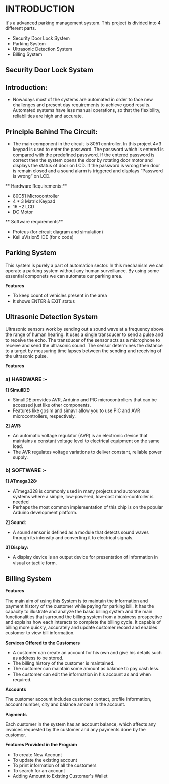 # **INTRODUCTION**

It's a advanced parking management system. This project is divided into 4 different parts.
- Security Door Lock System
- Parking System
- Ultrasonic Detection System
- Billing System

## **Security Door Lock System**

## **Introduction:**

- Nowadays most of the systems are automated in order to face new challenges and present day requirements to achieve good results.
  Automated systems have less manual operations, so that the flexibility, reliabilities are high and accurate.
 
 ## **Principle Behind The Circuit:**

- The main component in the circuit is 8051 controller. In this project 4×3 keypad is used to enter the password. The password which is entered is compared with the predefined     password. If the entered password is correct then the system opens the door by rotating door motor and displays the status of door on LCD. If the password is wrong then door     is remain closed and a sound alarm is triggered and displays “Password is wrong” on LCD.

** Hardware Requirements:**

- 80C51 Microcontroller
- 4 * 3 Matrix Keypad
- 16 *2 LCD
- DC Motor

** Software requirements**
- Proteus (for circuit diagram and simulation)
- Keil uVision5 IDE (for c code)


## **Parking System**
This system is purely a part of automation sector. In this mechanism we can operate a parking system without any human surveillance. By using some essential componets we can automate our parking area.

**Features**
- To keep count of vehicles present in the area
- It shows ENTER & EXIT status

## **Ultrasonic Detection System**
Ultrasonic sensors work by sending out a sound wave at a frequency above the range of human hearing. It uses a single transducer to send a pulse and to receive the echo. The transducer of the sensor acts as a microphone to receive and send the ultrasonic sound. The sensor determines the distance to a target by measuring time lapses between the sending and receiving of the ultrasonic pulse.

**Features**
### a) HARDWARE :-

**1] SimulIDE:**
* SimulIDE provides AVR, Arduino and PIC microcontrollers that can be accessed just like other components. 
* Features like gpsim and simavr allow you to use PIC and AVR microcontrollers, respectively.

**2] AVR:**
* An automatic voltage regulator (AVR) is an electronic device that maintains a constant voltage level to electrical equipment on the same load.
* The AVR regulates voltage variations to deliver constant, reliable power supply.

### b) SOFTWARE :-

**1] ATmega328:**
* ATmega328 is commonly used in many projects and autonomous systems where a simple, low-powered, low-cost micro-controller is needed
* Perhaps the most common implementation of this chip is on the popular Arduino development platform.
      
**2] Sound:**
* A sound sensor is defined as a module that detects sound waves through its intensity and converting it to electrical signals.
      
**3] Display:**
* A display device is an output device for presentation of information in visual or tactile form.


## **Billing System**

**Features**

The main aim of using this System is to maintain the information and payment history of the customer while paying for parking bill. It has the capacity to illustrate and analyze the basic billing system and the main functionalities that surround the billing system from a business prospective and explains how each interacts to complete the billing cycle.
It capable of billing more quickly, accurately and update customer record and enables customer to view bill information.

**Services Offered to the Customers**
* A customer can create an account for his own and give his details such as address to be stored.
* The billing history of the customer is maintained.
* The customer can maintain some amount as balance to pay cash less.
* The customer can edit the information in his account as and when required.

**Accounts**

The customer account includes customer contact, profile information, account number, city and balance amount in the account.

**Payments**

Each customer in the system has an account balance, which affects any invoices requested by the customer and any payments done by the customer.

**Features Provided in the Program**
* To create New Account
* To update the existing account
* To print information of all the customers
* To search for an account
* Adding Amount to Existing Customer's Wallet
